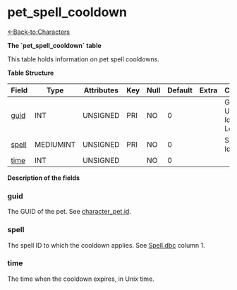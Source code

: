 # pet\_spell\_cooldown

[<-Back-to:Characters](database-characters)

**The \`pet\_spell\_cooldown\` table**

This table holds information on pet spell cooldowns.

**Table Structure**

| Field      | Type      | Attributes | Key | Null | Default | Extra | Comment                            |
| ---------- | --------- | ---------- | --- | ---- | ------- | ----- | ---------------------------------- |
| [guid][1]  | INT       | UNSIGNED   | PRI | NO   | 0       |       | Global Unique Identifier, Low part |
| [spell][2] | MEDIUMINT | UNSIGNED   | PRI | NO   | 0       |       | Spell Identifier                   |
| [time][3]  | INT       | UNSIGNED   |     | NO   | 0       |       |                                    |

[1]: #guid
[2]: #spell
[3]: #time

**Description of the fields**

### guid

The GUID of the pet. See [character\_pet.id](character-pet#id).

### spell

The spell ID to which the cooldown applies. See [Spell.dbc](spell) column 1.

### time

The time when the cooldown expires, in Unix time.
